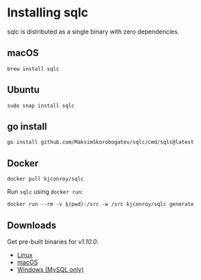 # Installing sqlc

sqlc is distributed as a single binary with zero dependencies.

## macOS

```
brew install sqlc
```

## Ubuntu

```
sudo snap install sqlc
```

## go install

```
go install github.com/MaksimSkorobogatov/sqlc/cmd/sqlc@latest
```

## Docker

```
docker pull kjconroy/sqlc
```

Run `sqlc` using `docker run`:

```
docker run --rm -v $(pwd):/src -w /src kjconroy/sqlc generate
```

## Downloads

Get pre-built binaries for *v1.10.0*:

- [Linux](https://github.com/MaksimSkorobogatov/sqlc/releases/download/v1.10.0/sqlc_1.10.0_linux_amd64.tar.gz)
- [macOS](https://github.com/MaksimSkorobogatov/sqlc/releases/download/v1.10.0/sqlc_1.10.0_darwin_amd64.zip)
- [Windows (MySQL only)](https://github.com/MaksimSkorobogatov/sqlc/releases/download/v1.10.0/sqlc_1.10.0_windows_amd64.zip)
